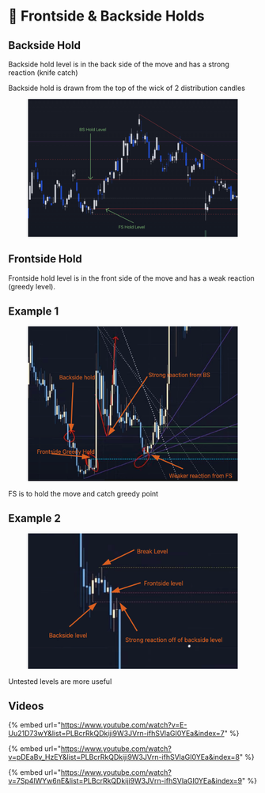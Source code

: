 # 🔀 Frontside & Backside Holds

## Backside Hold

Backside hold level is in the back side of the move and has a strong reaction (knife catch)

Backside hold is drawn from the top of the wick of 2 distribution candles

<figure><img src="../../.gitbook/assets/image (11).png" alt=""><figcaption></figcaption></figure>

## Frontside Hold

Frontside hold level is in the front side of the move and has a weak reaction (greedy level).

## Example 1

<figure><img src="../../.gitbook/assets/image (8).png" alt=""><figcaption></figcaption></figure>

FS is to hold the move and catch greedy point

## Example 2

<figure><img src="../../.gitbook/assets/image (5).png" alt=""><figcaption></figcaption></figure>

Untested levels are more useful

## Videos

{% embed url="https://www.youtube.com/watch?v=E-Uu21D73wY&list=PLBcrRkQDkiji9W3JVrn-ifhSVlaGI0YEa&index=7" %}

{% embed url="https://www.youtube.com/watch?v=pDEaBv_HzEY&list=PLBcrRkQDkiji9W3JVrn-ifhSVlaGI0YEa&index=8" %}

{% embed url="https://www.youtube.com/watch?v=7Sp4lWYw6nE&list=PLBcrRkQDkiji9W3JVrn-ifhSVlaGI0YEa&index=9" %}
